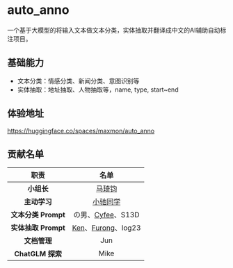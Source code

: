# auto_anno
一个基于大模型的将输入文本做文本分类，实体抽取并翻译成中文的AI辅助自动标注项目。
## 基础能力
- 文本分类：情感分类、新闻分类、意图识别等
- 实体抽取：地址抽取、人物抽取等，name, type, start~end

## 体验地址
https://huggingface.co/spaces/maxmon/auto_anno

## 贡献名单
| 职责 | 名单 |
| :---: | :---: |
| **小组长** | [马琦钧](https://github.com/Skypow2012) |
| **主动学习** | [小驰同学](https://github.com/zsc19) |
| **文本分类 Prompt** | の男、[Cyfee](https://github.com/Cyfee)、S13D |
| **实体抽取 Prompt** | [Ken](https://github.com/C0dem0nk3y)、[Furong](https://github.com/momo4826)、log23 |
| **文档管理** | Jun |
| **ChatGLM 探索** | Mike |
